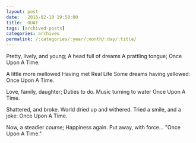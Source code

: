 ```yaml
---
layout: post
date:	2016-02-10 19:58:00
title:  OUAT
tags: [archived-posts]
categories: archives
permalink: /:categories/:year/:month/:day/:title/
---
```

Pretty, lively, and young;
A head full of dreams
A prattling tongue;
Once Upon A Time.

A little more mellowed
Having met Real Life
Some dreams having yellowed:
Once Upon A Time.

Love, family, daughter;
Duties to do.
Music turning to water
Once Upon A Time.

Shattered, and broke.
World dried up and withered.
Tried a smile, and a joke:
Once Upon A Time.

Now, a steadier course;
Happiness again.
Put away, with force...
"Once Upon A Time."
